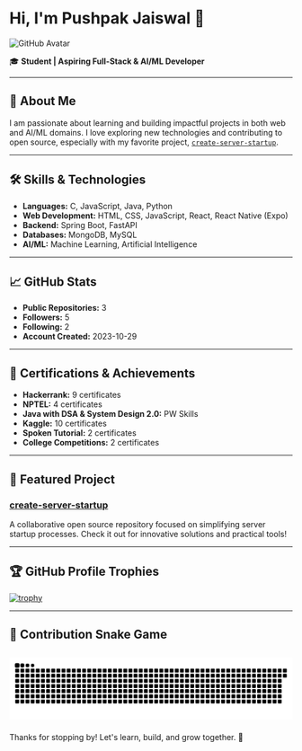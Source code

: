 # Hi, I'm Pushpak Jaiswal 👋

![GitHub Avatar](https://avatars.githubusercontent.com/u/149317014?v=4)

🎓 **Student | Aspiring Full-Stack & AI/ML Developer**

---

## 🚀 About Me

I am passionate about learning and building impactful projects in both web and AI/ML domains. I love exploring new technologies and contributing to open source, especially with my favorite project, [`create-server-startup`](https://github.com/PUSHPAK-JAISWAL/create-server-startup).

---

## 🛠️ Skills & Technologies

- **Languages:** C, JavaScript, Java, Python
- **Web Development:** HTML, CSS, JavaScript, React, React Native (Expo)
- **Backend:** Spring Boot, FastAPI
- **Databases:** MongoDB, MySQL
- **AI/ML:** Machine Learning, Artificial Intelligence

---

## 📈 GitHub Stats

- **Public Repositories:** 3
- **Followers:** 5
- **Following:** 2
- **Account Created:** 2023-10-29

---

## 🌟 Certifications & Achievements

- **Hackerrank:** 9 certificates
- **NPTEL:** 4 certificates
- **Java with DSA & System Design 2.0:** PW Skills
- **Kaggle:** 10 certificates
- **Spoken Tutorial:** 2 certificates
- **College Competitions:** 2 certificates

---

## 📂 Featured Project

### [create-server-startup](https://github.com/PUSHPAK-JAISWAL/create-server-startup)
A collaborative open source repository focused on simplifying server startup processes. Check it out for innovative solutions and practical tools!

---

## 🏆 GitHub Profile Trophies

[![trophy](https://github-profile-trophy.vercel.app/?username=PUSHPAK-JAISWAL&theme=gruvbox)](https://github.com/ryo-ma/github-profile-trophy)

---

## 🐍 Contribution Snake Game

![GitHub Contribution Snake dark](./dist/github-contribution-grid-snake-dark.svg)
---

Thanks for stopping by! Let's learn, build, and grow together. 🚀
